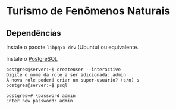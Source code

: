 # Turismo de Fenômenos Naturais

## Dependências

Instale o pacote `libpqxx-dev` (Ubuntu) ou equivalente.

Instale o [PostgreSQL](https://www.postgresql.org/)

<!-- CREATE USER admin WITH PASSWORD 'admin'; -->

<!-- TODO: descreve isso aqui -->

```
postgres@server:~$ createuser --interactive
Digite o nome da role a ser adicionada: admin
A nova role poderá criar um super-usuário? (s/n) s
postgres@server:~$ psql

postgres=# \password admin
Enter new password: admin
```